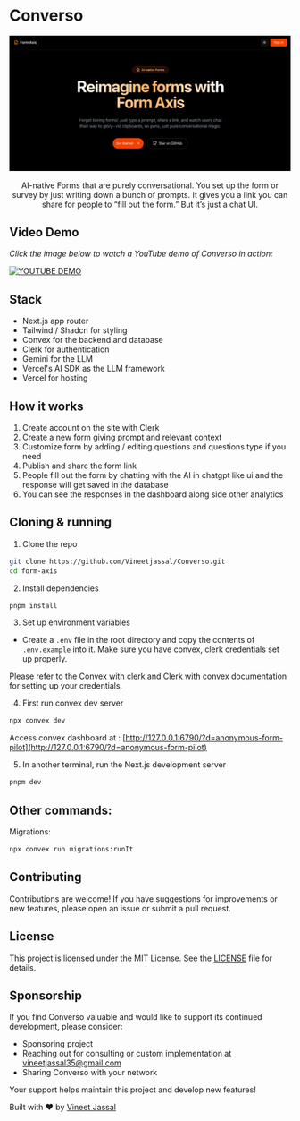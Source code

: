 # Converso

<p align="center">
  <a href="https://getconverso.vercel.app">
    <img src="./docs/screenshot.png" alt="Logo" />
  </a>
</p>


<p align="center">
AI-native Forms that are purely conversational. You set up the form or survey by just writing down a bunch of prompts. It gives you a link you can share for people to “fill out the form.” But it’s just a chat UI.
</p>

## Video Demo

_Click the image below to watch a YouTube demo of Converso in action:_

[![YOUTUBE DEMO](https://img.youtube.com/vi/Dm7sM2BG-Rw/0.jpg)](https://www.youtube.com/watch?v=Dm7sM2BG-Rw)

## Stack

- Next.js app router
- Tailwind / Shadcn for styling
- Convex for the backend and database
- Clerk for authentication
- Gemini for the LLM
- Vercel's AI SDK as the LLM framework
- Vercel for hosting

## How it works

1. Create account on the site with Clerk
2. Create a new form giving prompt and relevant context
3. Customize form by adding / editing questions and questions type if you need
4. Publish and share the form link
5. People fill out the form by chatting with the AI in chatgpt like ui and the response will get saved in the database
6. You can see the responses in the dashboard along side other analytics

## Cloning & running

1. Clone the repo

```bash
git clone https://github.com/Vineetjassal/Converso.git
cd form-axis
```

2. Install dependencies

```bash
pnpm install
```

3. Set up environment variables

- Create a `.env` file in the root directory and copy the contents of `.env.example` into it. Make sure you have convex, clerk credentials set up properly.

Please refer to the [Convex with clerk](https://docs.convex.dev/auth/clerk) and [Clerk with convex](https://clerk.com/docs/integrations/databases/convex) documentation for setting up your credentials.

4. First run convex dev server

```bash
npx convex dev
```

Access convex dashboard at : [http://127.0.0.1:6790/?d=anonymous-form-pilot](http://127.0.0.1:6790/?d=anonymous-form-pilot)

5. In another terminal, run the Next.js development server

```bash
pnpm dev
```

## Other commands:

Migrations:

```bash
npx convex run migrations:runIt
```

## Contributing

Contributions are welcome! If you have suggestions for improvements or new features, please open an issue or submit a pull request.

## License

This project is licensed under the MIT License. See the [LICENSE](LICENSE) file for details.

## Sponsorship

If you find Converso valuable and would like to support its continued development, please consider:

- Sponsoring project
- Reaching out for consulting or custom implementation at <a href="mailto:hi@vineetjassal35@gmail.com">vineetjassal35@gmail.com</a>
- Sharing Converso with your network

Your support helps maintain this project and develop new features!

Built with ❤️ by <a href="https://vineetjassal.vercel.app" target="_blank">Vineet Jassal</a>
